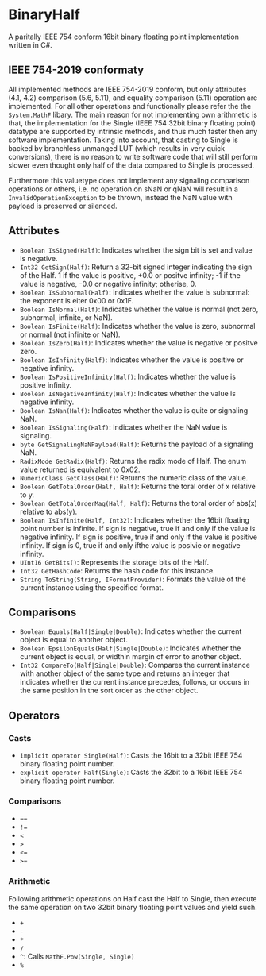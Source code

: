 # BinaryHalf
A paritally IEEE 754 conform 16bit binary floating point implementation written in C#.

## IEEE 754-2019 conformaty
All implemented methods are IEEE 754-2019 conform, but only attributes (4.1, 4.2) comparison (5.6, 5.11), and equality comparison (5.11) operation are implemented. For all other operations and functionally please refer the the `System.MathF` libary. The main reason for not implementing own arithmetic is that, the implementation for the Single (IEEE 754 32bit binary floating point) datatype are supported by intrinsic methods, and thus much faster then any software implementation. Taking into account, that casting to Single is backed by branchless unmanged LUT (which results in very quick conversions), there is no reason to write software code that will still perform slower even thought only half of the data compared to Single is processed.

Furthermore this valuetype does not implement any signaling comparison operations or others, i.e. no operation on sNaN or qNaN will result in a `InvalidOperationException` to be thrown, instead the NaN value with payload is preserved or silenced.

## Attributes
* `Boolean IsSigned(Half)`: Indicates whether the sign bit is set and value is negative.
* `Int32 GetSign(Half)`: Return a 32-bit signed integer indicating the sign of the Half.
  1 if the value is positive, +0.0 or positve infinity;
  -1 if the value is negative, -0.0 or negative infinity;
  otherise, 0.
* `Boolean IsSubnormal(Half)`: Indicates whether the value is subnormal: the exponent is eiter 0x00 or 0x1F.
* `Boolean IsNormal(Half)`: Indicates whether the value is normal (not zero, subnormal, infinite, or NaN).
* `Boolean IsFinite(Half)`: Indicates whether the value is zero, subnormal or normal (not infinite or NaN).
* `Boolean IsZero(Half)`: Indicates whether the value is negative or positve zero.
* `Boolean IsInfinity(Half)`: Indicates whether the value is positive or negative infinity.
* `Boolean IsPositiveInfinity(Half)`: Indicates whether the value is positive infinity.
* `Boolean IsNegativeInfinity(Half)`: Indicates whether the value is negative infinity.
* `Boolean IsNan(Half)`: Indicates whether the value is quite or signaling NaN.
* `Boolean IsSignaling(Half)`: Indicates whether the NaN value is signaling.
* `byte GetSignalingNaNPayload(Half)`: Returns the payload of a signaling NaN.
* `RadixMode GetRadix(Half)`: Returns the radix mode of Half. The enum value returned is equivalent to 0x02.
* `NumericClass GetClass(Half)`: Returns the numeric class of the value.
* `Boolean GetTotalOrder(Half, Half)`: Returns the toral order of x relative to y.
* `Boolean GetTotalOrderMag(Half, Half)`: Returns the toral order of abs(x) relative to abs(y).
* `Boolean IsInfinite(Half, Int32)`: Indicates whether the 16bit floating point number is infinite.
  If sign is negative, true if and only if the value is negative infinity.
  If sign is positive, true if and only if the value is positive infinity.
  If sign is 0, true if and only ifthe value is posivie or negative infinity.
* `UInt16 GetBits()`: Represents the storage bits of the Half.
* `Int32 GetHashCode`: Returns the hash code for this instance.
* `String ToString(String, IFormatProvider)`: Formats the value of the current instance using the specified format.

## Comparisons
* `Boolean Equals(Half|Single|Double)`: Indicates whether the current object is equal to another object.
* `Boolean EpsilonEquals(Half|Single|Double)`: Indicates whether the current object is equal, or widthin margin of error to another object.
* `Int32 CompareTo(Half|Single|Double)`: Compares the current instance with another object of the same type and returns an integer that indicates whether the current instance precedes, follows, or occurs in the same position in the sort order as the other object.

## Operators
### Casts
* `implicit operator Single(Half)`: Casts the 16bit to a 32bit IEEE 754 binary floating point number.
* `explicit operator Half(Single)`: Casts the 32bit to a 16bit IEEE 754 binary floating point number.
### Comparisons
* `==`
* `!=`
* `<`
* `>`
* `<=`
* `>=`
### Arithmetic
Following arithmetic operations on Half cast the Half to Single, then execute the same operation on two 32bit binary floating point values and yield such.
* `+`
* `-`
* `*`
* `/`
* `^`: Calls `MathF.Pow(Single, Single)`
* `%`

